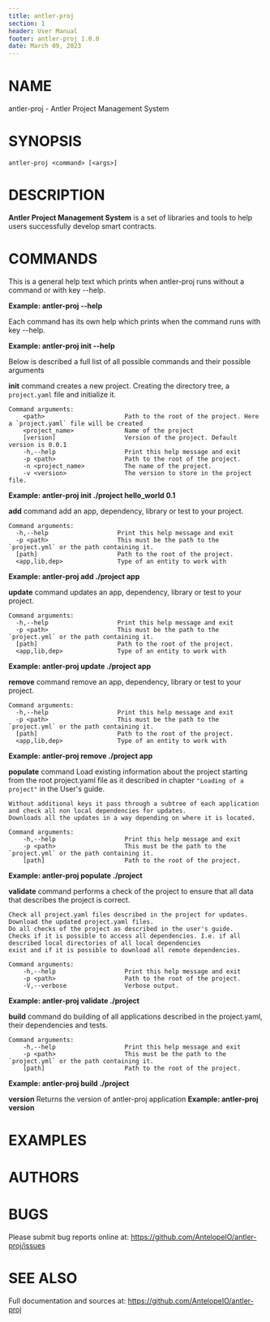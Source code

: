 ```yaml
---
title: antler-proj
section: 1
header: User Manual
footer: antler-proj 1.0.0
date: March 09, 2023
---
```

# NAME
antler-proj - Antler Project Management System

# SYNOPSIS

`antler-proj <command> [<args>]`

# DESCRIPTION

**Antler Project Management System** is a set of libraries and tools to help users successfully develop smart contracts.

# COMMANDS

This is a general help text which prints when antler-proj runs without a command or with key --help.

**Example: antler-proj --help**

Each command has its own help which prints when the command runs with key --help.

**Example: antler-proj init --help**

Below is described a full list of all possible commands and their possible arguments 

**init** command creates a new project. Creating the directory tree, a `project.yaml` file and initialize it.

``` 
Command arguments:
    <path>                      Path to the root of the project. Here a `project.yaml` file will be created 
    <project_name>              Name of the project
    [version]                   Version of the project. Default version is 0.0.1
    -h,--help                   Print this help message and exit
    -p <path>                   Path to the root of the project.
    -n <project_name>           The name of the project.
    -v <version>                The version to store in the project file.
```
**Example: antler-proj init ./project hello_world 0.1**


**add** command add an app, dependency, library or test to your project.

```
Command arguments:  
  -h,--help                   Print this help message and exit
  -p <path>                   This must be the path to the `project.yml` or the path containing it.
  [path]                      Path to the root of the project.
  <app,lib,dep>               Type of an entity to work with 
```
**Example: antler-proj add ./project app**


**update** command updates an app, dependency, library or test to your project.

```
Command arguments:  
  -h,--help                   Print this help message and exit
  -p <path>                   This must be the path to the `project.yml` or the path containing it.
  [path]                      Path to the root of the project.
  <app,lib,dep>               Type of an entity to work with 
```
**Example: antler-proj update ./project app**


**remove** command remove an app, dependency, library or test to your project.

```
Command arguments:  
  -h,--help                   Print this help message and exit
  -p <path>                   This must be the path to the `project.yml` or the path containing it.
  [path]                      Path to the root of the project.
  <app,lib,dep>               Type of an entity to work with 
```
**Example: antler-proj remove ./project app**


**populate** command Load existing information about the project starting from the root project.yaml file as it described in chapter `"Loading of a project"` in the User's guide.

    Without additional keys it pass through a subtree of each application and check all non local dependencies for updates. 
    Downloads all the updates in a way depending on where it is located.

```
Command arguments:
    -h,--help                   Print this help message and exit
    -p <path>                   This must be the path to the `project.yml` or the path containing it.
    [path]                      Path to the root of the project.    
```
**Example: antler-proj populate ./project**

**validate** command performs a check of the project to ensure that all data that describes the project is correct.

    Check all project.yaml files described in the project for updates.
    Download the updated project.yaml files.
    Do all checks of the project as described in the user's guide.
    Checks if it is possible to access all dependencies. I.e. if all described local directories of all local dependencies
    exist and if it is possible to download all remote dependencies.

```
Command arguments:
    -h,--help                   Print this help message and exit
    -p <path>                   Path to the root of the project.
    -V,--verbose                Verbose output.
```
**Example: antler-proj validate ./project**

**build** command do building of all applications described in the project.yaml, their dependencies and tests.

```
Command arguments:
    -h,--help                   Print this help message and exit
    -p <path>                   This must be the path to the `project.yml` or the path containing it.
    [path]                      Path to the root of the project.    
```
**Example: antler-proj build ./project**


**version**                     Returns the version of antler-proj application
**Example: antler-proj version**

# EXAMPLES

# AUTHORS

# BUGS
Please submit bug reports online at: <https://github.com/AntelopeIO/antler-proj/issues>

# SEE ALSO
Full documentation and sources at: <https://github.com/AntelopeIO/antler-proj>


